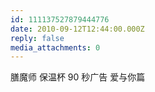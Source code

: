 ```yaml
---
id: 111137527879444776
date: 2010-09-12T12:44:00.000Z
reply: false
media_attachments: 0
---
```


膳魔师 保温杯 90 秒广告 爱与你篇 ​​​​

